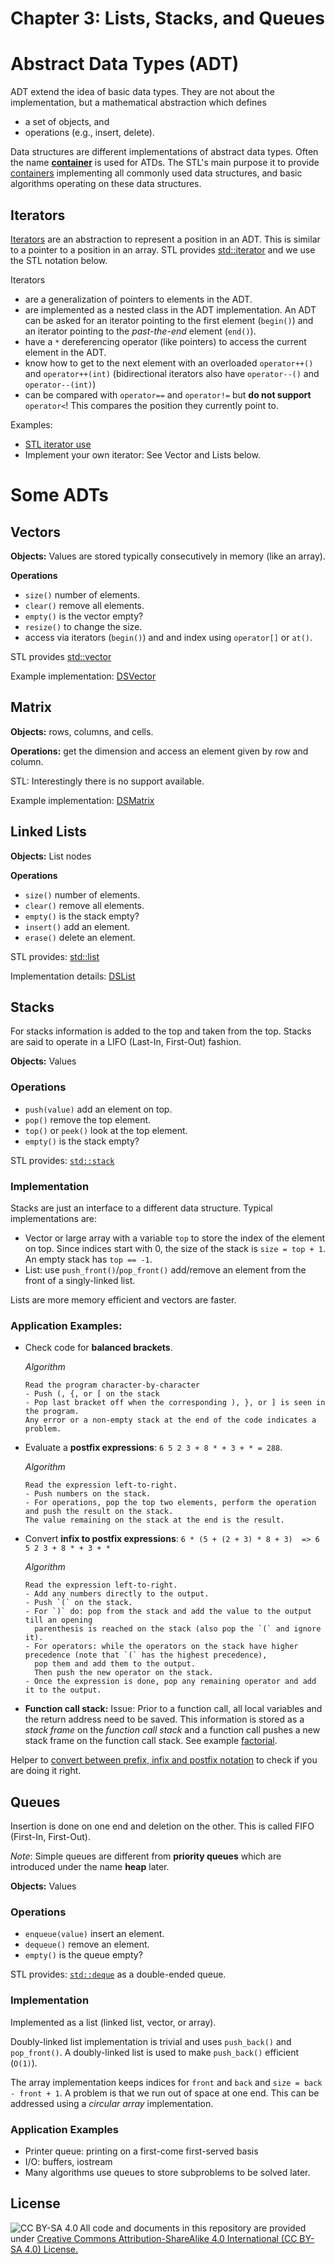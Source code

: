 # Chapter 3: Lists, Stacks, and Queues 

# Abstract Data Types (ADT)

ADT extend the idea of basic data types. They are not about the 
implementation, but a mathematical abstraction which defines

* a set of objects, and
* operations (e.g., insert, delete).

Data structures are different implementations of abstract data types.
Often the name [**container**](https://en.wikipedia.org/wiki/Container_(abstract_data_type)) is used for ATDs.
The STL's main purpose it to provide [containers](https://cplusplus.com/reference/stl/) implementing all commonly used
data structures, and basic algorithms operating on these data structures.

## Iterators

[Iterators](https://en.wikipedia.org/wiki/Iterator) are an abstraction to represent a position in an ADT. This is similar to a pointer to a position in an array. STL provides [std::iterator](https://cplusplus.com/reference/iterator/iterator/?kw=iterator) and we use the STL notation below.

Iterators
* are a generalization of pointers to elements in the ADT.
* are implemented as a nested class in the ADT implementation. An ADT can be asked for an iterator pointing to the first 
  element (`begin()`) and an iterator pointing to the _past-the-end_ element (`end()`).
* have a `*` dereferencing operator (like pointers) to access the current element in the ADT.
* know how to get to the next element with an overloaded `operator++()` and `operator++(int)` 
  (bidirectional iterators also have `operator--()` and `operator--(int)`)
* can be compared with `operator==` and `operator!=` but **do not support** `operator<`! This compares the position they
  currently point to. 

Examples: 
* [STL iterator use](Iterator)
* Implement your own iterator: See Vector and Lists below.

# Some ADTs

## Vectors

**Objects:** Values are stored typically consecutively in memory (like an array).

**Operations**
* `size()` number of elements.
* `clear()` remove all elements.
* `empty()` is the vector empty?
* `resize()` to change the size.
* access via iterators (`begin()`) and and index using `operator[]` or `at()`.

STL provides [std::vector](https://cplusplus.com/reference/vector/vector/)

Example implementation: [DSVector](DSVector)

## Matrix

**Objects:** rows, columns, and cells.

**Operations:** get the dimension and access an element given by row and column.


STL: Interestingly there is no support available.

Example implementation: [DSMatrix](DSMatrix)

## Linked Lists

**Objects:** List nodes

**Operations**
* `size()` number of elements.
* `clear()` remove all elements.
* `empty()` is the stack empty?
* `insert()` add an element.
* `erase()` delete an element.

STL provides: [std::list](https://cplusplus.com/reference/list/list/)

Implementation details: [DSList](DSList)  

## Stacks

For stacks information is added to the top and taken from the top. Stacks are said to operate in a LIFO (Last-In, First-Out) fashion.

**Objects:** Values

### Operations
* `push(value)` add an element on top.
* `pop()`  remove the top element.
* `top()` or `peek()` look at the top element.
* `empty()` is the stack empty?

STL provides: [`std::stack`](https://cplusplus.com/reference/stack/stack/)

### Implementation

Stacks are just an interface to a different data structure. Typical implementations are:
* Vector or large array with a variable `top` to store the index of the element on top. Since indices start with 0, the size of the stack is 
  `size = top + 1`. An empty stack has `top == -1`.
* List: use `push_front()`/`pop_front()` add/remove an element from the front of a singly-linked list.

Lists are more memory efficient and vectors are faster.

### Application Examples: 
* Check code for **balanced brackets**.
  
  _Algorithm_ 
  ```
  Read the program character-by-character
  - Push (, {, or [ on the stack
  - Pop last bracket off when the corresponding ), }, or ] is seen in the program. 
  Any error or a non-empty stack at the end of the code indicates a problem.
  ```

* Evaluate a **postfix expressions**: `6 5 2 3 + 8 * + 3 + * = 288`. 
  
  _Algorithm_ 
  ```
  Read the expression left-to-right. 
  - Push numbers on the stack. 
  - For operations, pop the top two elements, perform the operation and push the result on the stack. 
  The value remaining on the stack at the end is the result.
  ```

* Convert **infix to postfix expressions**: `6 * (5 + (2 + 3) * 8 + 3)  => 6 5 2 3 + 8 * + 3 + *`
  
  _Algorithm_ 
  ```
  Read the expression left-to-right. 
  - Add any numbers directly to the output.
  - Push `(` on the stack.
  - For `)` do: pop from the stack and add the value to the output till an opening 
    parenthesis is reached on the stack (also pop the `(` and ignore it).
  - For operators: while the operators on the stack have higher precedence (note that `(` has the highest precedence), 
    pop them and add them to the output. 
    Then push the new operator on the stack.
  - Once the expression is done, pop any remaining operator and add it to the output.
  ```

* **Function call stack:** Issue: Prior to a function call, all local variables and the return address need to be saved.
  This information is stored as a _stack frame_ on the _function call stack_ 
  and a function call pushes a new stack frame on the function call stack.
  See example [factorial](../Chapter1_Programming/factorial).


Helper to [convert between prefix, infix and postfix notation](https://www.web4college.com/converters/infix-to-postfix-prefix.php)
to check if you are doing it right. 

## Queues

Insertion is done on one end and deletion on the other. This is called FIFO (First-In, First-Out).

_Note_: Simple queues are different from **priority queues** which are introduced under the name **heap** later.

**Objects:** Values

### Operations
* `enqueue(value)` insert an element.
* `dequeue()` remove an element.
* `empty()` is the queue empty?

STL provides: [`std::deque`](https://cplusplus.com/reference/deque/deque/) as a double-ended queue.

### Implementation

Implemented as a list (linked list, vector, or array). 

Doubly-linked list implementation is trivial and uses `push_back()` and `pop_front()`. A doubly-linked list is used to make `push_back()` efficient (`O(1)`).

The array implementation keeps indices for `front` and `back` and `size = back - front + 1`. A problem is that we run out of space at one end. This can be addressed using a _circular array_ implementation.

### Application Examples

* Printer queue: printing on a first-come first-served basis
* I/O: buffers, iostream 
* Many algorithms use queues to store subproblems to be solved later.

## License

<img src="https://licensebuttons.net/l/by-sa/3.0/88x31.png" alt="CC BY-SA 4.0" align="left">

All code and documents in this repository are provided under [Creative Commons Attribution-ShareAlike 4.0 International (CC BY-SA 4.0) License.](https://creativecommons.org/licenses/by-sa/4.0/)
